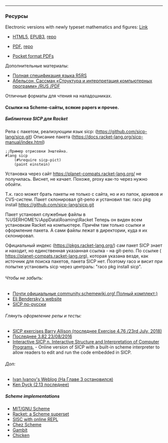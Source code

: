 ----------------
### Ресурсы 

Electronic versions with newly typeset mathematics and figures:
[Link](https://sicpebook.wordpress.com/ebook/)

- [HTML5](http://sarabander.github.io/sicp/), [EPUB3](https://www.dropbox.com/s/y9jt5kmabt02yg8/sicp.epub?dl=0), [repo](https://github.com/sarabander/sicp)

- [PDF](https://github.com/sarabander/sicp-pdf/blob/master/sicp.pdf?raw=true), [repo](https://github.com/sarabander/sicp-pdf)

- [Pocket format PDFs](https://github.com/sarabander/sicp-pocket)


Дополнительные материалы:

- [Полная спецификация языка R5RS](https://bmstu-iu9.github.io/scheme-labs/r5rs.pdf)
- [Абельсон, Сассман «Структура и интерпретация компьютерных программ» /RUS /PDF](https://bmstu-iu9.github.io/scheme-labs/sicp.pdf)

Отличные форматы для чтения на наладошниках.

#### Ссылки на Scheme-сайты, всякие papers и прочее.

##### Библиотека SICP для Racket

   Репа с пакетом, реализующим язык sicp: (https://github.com/sicp-lang/sicp.git)
   Описание пакета (https://docs.racket-lang.org/sicp-manual/index.html)

```
;;Пример отрисовки Энштейна.
#lang sicp
    (#%require sicp-pict)
    (paint einstein)
```

Установка через сайт https://planet-compats.racket-lang.org/ не получилась. Виснет, не качает. Похоже, proxy как-то через нужно обойти.

Т.к. raco может брать пакеты не только с сайта, но и из папок, архивов и  CVS-систем.
Пакет склонировал  git-репо и установил так:
raco pkg install  https://github.com/sicp-lang/sicp.git

Пакет установил служебные файлы в %USERHOME%\AppData\Roaming\Racket
Теперь он виден всем установкам Racket на компьютере.
Причём там только ссылки и оформление пакета. А сами файлы лежат в директории, куда я их склонировал. 

Официальный индекс (https://pkgs.racket-lang.org/) сам пакет SICP знает и находит, но единственная указанная ссылка - на git-репо. 
По ссылке ( https://planet-compats.racket-lang.org), которая указана везде, как источник для поиска пакетов, пакета SICP нет. Поэтому raco и висит при попытке установить sicp через централь:
"raco pkg install sicp". 


###### *Чтобы не забыть:*
 * [Почти официальные community.schemewiki.org! Полный комплект:)](http://community.schemewiki.org/?sicp-solutions)
 * [Eli Bendersky's website](http://eli.thegreenplace.net/tag/sicp)
 * [SICP по-русски](http://sicp.sergeykhenkin.com/sicp-exercise-solutions/)

###### *Глянуть оформление репы и тесты:*
 * [SICP exercises Barry Allison (последнее Exercise 4.76 /23rd July, 2018)](https://wizardbook.wordpress.com/) 
 * [Последнее 3.82 23/08/2016](https://github.com/sarabander/p2pu-sicp)
 * [Interactive SICP n. Interactive Structure and Interpretation of Computer Programs.](https://xuanji.appspot.com/isicp/index.html) - Online version of SICP with a built-in scheme interpreter to allow readers to edit and run the code embedded in SICP.
###### *Доп:*
 * [Ivan Ivanov's Weblog (На Главе 3 остановился)](https://ivanovivan.wordpress.com/category/project-sicp) 
 * [Ken Dyck (2.13 последнее)](https://kendyck.com/2007/10/24/solution-to-sicp-exercise-213/)

##### Scheme implementations
- [MIT/GNU Scheme](http://groups.csail.mit.edu/mac/projects/scheme/)
- [Racket: a Scheme superset](http://www.racket-lang.org/)
- [SISC with online REPL](http://sisc-scheme.org/)
- [Chez Scheme](http://www.scheme.com/)
- [Gambit](http://dynamo.iro.umontreal.ca/~gambit/wiki/index.php/Main_Page)
- [Chicken](http://www.call-cc.org/)                                                                 
